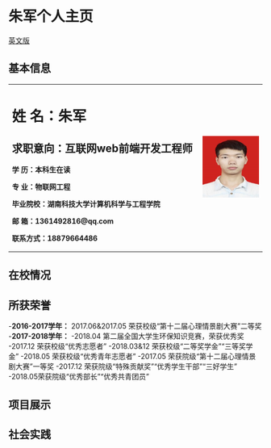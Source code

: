 # 朱军个人主页
<a href="/index-en.html">英文版</a>
## 基本信息
<table border="0">
  <tr>
    <td width="75%">
      <h1>姓    名：朱军  </h1>
      <h2>求职意向：互联网web前端开发工程师</h2>
      <p><b>学   历：本科生在读</b></p>
      <p><b>专   业：物联网工程</b></p>
      <p><b>毕业院校：湖南科技大学计算机科学与工程学院</b></p>
      <p><b>邮    箱：1361492816@qq.com</b></p>
      <p><b>联系方式：18879664486</b></p>
    </td>
    <td width="25%">
      <img src="/zhujun.jpg" width="100%">      
    </td>
  </tr>
</table>

## 在校情况



## 所获荣誉

-**2016-2017学年：**
2017.06&2017.05  荣获校级“第十二届心理情景剧大赛”二等奖
-**2017-2018学年：**
-2018.04 第二届全国大学生环保知识竞赛，荣获优秀奖                 
-2017.12 荣获校级“优秀志愿者”
-2018.03&12 荣获校级“二等奖学金”“三等奖学金”
-2018.05 荣获校级“优秀青年志愿者”
-2017.05 荣获院级“第十二届心理情景剧大赛”一等奖
-2017.12 荣获院级“特殊贡献奖”“优秀学生干部”“三好学生”
-2018.05荣获院级“优秀部长”“优秀共青团员”

## 项目展示



## 社会实践




